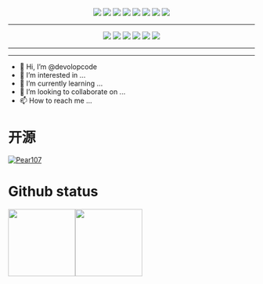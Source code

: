 <div align="center">
  <img src="https://img.shields.io/badge/-JavaScript-f6da1c?style=flat&logo=javascript&logoColor=white">
  <img src="https://img.shields.io/badge/-TypeScript-2b6dbf?style=flat&logo=typescript&logoColor=white">
  <img src="https://img.shields.io/badge/-React-00b4ce?style=flat&logo=react&logoColor=white">
  <img src="https://img.shields.io/badge/-Next-black?style=flat&logo=next.js&logoColor=white">
  <img src="https://img.shields.io/badge/wechat_miniprogram-09b955?style=flat&logo=wechat&logoColor=white">
  <img src="https://img.shields.io/badge/-less-bf608e?style=flat&logo=less&logoColor=white">
  <img src="https://img.shields.io/badge/-Gatsby-643197?style=flat&logo=gatsby&logoColor=white">
  <img src="https://img.shields.io/badge/-c++-00599C?style=flat&logo=cplusplus&logoColor=white">
</div>

<hr/>

<div align="center">
  <img src="https://img.shields.io/badge/-Git-ee462c?style=flat&logo=git&logoColor=white">
  <img src="https://img.shields.io/badge/-Nginx-408e43?style=flat&logo=nginx&logoColor=white">
  <img src="https://img.shields.io/badge/-Github-black?style=flat&logo=github">
   <img src="https://img.shields.io/badge/-Webpack-%232C3A42?style=flat-square&logo=webpack">
   <img src="https://img.shields.io/badge/-ESLint-%234B32C3?style=flat-square&logo=eslint">
   <img src="https://img.shields.io/badge/-Qt-41CD52?style=flat&logo=qt&logoColor=white">
</div>

<hr/>

<hr/>

- 👋 Hi, I’m @devolopcode
- 👀 I’m interested in ...
- 🌱 I’m currently learning ...
- 💞️ I’m looking to collaborate on ...
- 📫 How to reach me ...

# 开源

<p align="left"> <a href="https://github.com/ryo-ma/github-profile-trophy"><img src="https://github-profile-trophy.vercel.app/?username=Pear107" alt="Pear107" /></a> </p>

# Github status

<img align="" height="137px" src="https://github-readme-stats.vercel.app/api?username=Pear107&hide_title=true&hide_border=true&show_icons=true&include_all_commits=true&line_height=21&bg_color=0,EC6C6C,FFD479,FFFC79,73FA79&theme=graywhite" /><img align="" height="137px" src="https://github-readme-stats.vercel.app/api/top-langs/?username=Sunny-117&hide_title=true&hide_border=true&layout=compact&bg_color=0,73FA79,73FDFF,D783FF&theme=graywhite&locale=cn" />
